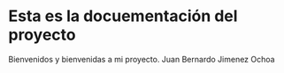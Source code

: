 # Esta es la docuementación del proyecto

Bienvenidos y bienvenidas a mi proyecto.
Juan Bernardo Jimenez Ochoa
